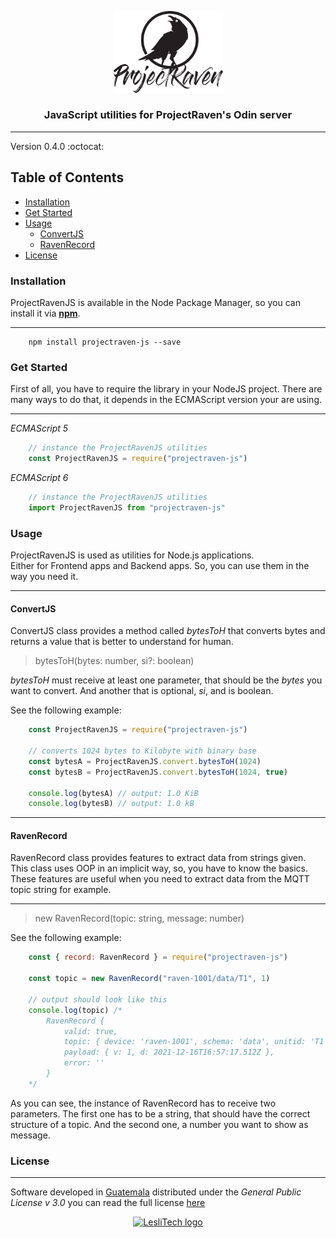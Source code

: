 <p align="center">
	<a href="https://raven.gt" target="_blank">
		<img width="175" alt="ProjectRaven logo" src="./docs/projectraven-logo.svg" />
	</a>
</p>

<h3 align="center">JavaScript utilities for ProjectRaven's Odin server</h3>

<hr/>

Version 0.4.0    :octocat:  



## Table of Contents
- [Installation](#installation)
- [Get Started](#get-started)
- [Usage](#usage)
	- [ConvertJS](#convertjs)
	- [RavenRecord](#ravenrecord)
- [License](#license)


### **Installation**
ProjectRavenJS is available in the Node Package Manager, so you can install it via [**npm**](https://www.npmjs.com/package/projectraven-js).   

--------

```console
    npm install projectraven-js --save
```

### **Get Started**
First of all, you have to require the library in your NodeJS project.
There are many ways to do that, it depends in the ECMAScript version your are using.

--------

_ECMAScript 5_   
```js
	// instance the ProjectRavenJS utilities
	const ProjectRavenJS = require("projectraven-js")
```   

_ECMAScript 6_    
```js
	// instance the ProjectRavenJS utilities
	import ProjectRavenJS from "projectraven-js"
```

### **Usage**

ProjectRavenJS is used as utilities for Node.js applications.    
Either for Frontend apps and Backend apps. So, you can use them in the way you need it.

--------

#### **ConvertJS**
ConvertJS class provides a method called _bytesToH_ that converts bytes and returns a value that is better to understand for human.    


> bytesToH(bytes: number, si?: boolean)    


_bytesToH_ must receive at least one parameter, that should be the _bytes_ you want to convert. And another that is optional, _si_, and is boolean.    

See the following example:     


```js
	const ProjectRavenJS = require("projectraven-js")

	// converts 1024 bytes to Kilobyte with binary base
	const bytesA = ProjectRavenJS.convert.bytesToH(1024)
	const bytesB = ProjectRavenJS.convert.bytesToH(1024, true)

	console.log(bytesA) // output: 1.0 KiB
	console.log(bytesB) // output: 1.0 kB
```

--------

#### **RavenRecord**
RavenRecord class provides features to extract data from strings given. This class uses OOP in an implicit way, so, you have to know the basics. 
These features are useful when you need to extract data from the MQTT topic string for example.

--------

> new RavenRecord(topic: string, message: number)

See the following example:

```js
	const { record: RavenRecord } = require("projectraven-js")

	const topic = new RavenRecord("raven-1001/data/T1", 1)

	// output should look like this
	console.log(topic) /*
		RavenRecord {
			valid: true,
			topic: { device: 'raven-1001', schema: 'data', unitid: 'T1' },
			payload: { v: 1, d: 2021-12-16T16:57:17.512Z },
			error: ''
		}
	*/
```

As you can see, the instance of RavenRecord has to receive two parameters. The first one has to be a string, that should have the correct structure of a topic. And the second one, a number you want to show as message.     





### License  
------
Software developed in [Guatemala](http://visitguatemala.com/) distributed under the *General Public License v 3.0* you can read the full license [here](http://www.gnu.org/licenses/gpl-3.0.html)

<p align="center">
	<a href="https://www.lesli.tech" target="_blank">
		<img alt="LesliTech logo" width="150" src="https://cdn.lesli.tech/leslitech/brand/leslitech-logo.svg" />
	</a>
</p>
